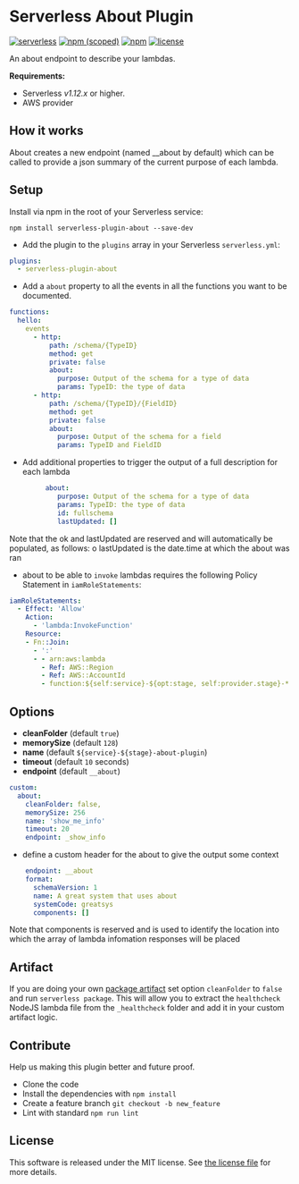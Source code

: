 # Serverless About Plugin

[![serverless](http://public.serverless.com/badges/v3.svg)](http://www.serverless.com)
[![npm (scoped)](https://img.shields.io/npm/v/serverless-plugin-about.svg)](https://www.npmjs.com/package/serverless-plugin-about)
[![npm](https://img.shields.io/npm/dw/serverless-plugin-about)](https://www.npmjs.com/package/serverless-plugin-about)
[![license](https://img.shields.io/npm/l/serverless-plugin-about.svg)](https://raw.githubusercontent.com/Financial-Times/serverless-plugin-about/master/LICENSE)

An about endpoint to describe your lambdas.

**Requirements:**

* Serverless _v1.12.x_ or higher.
* AWS provider

## How it works

About creates a new endpoint (named \_\_about by default) which can be called to provide a json summary of the current purpose of each lambda.

## Setup

Install via npm in the root of your Serverless service:

```
npm install serverless-plugin-about --save-dev
```

* Add the plugin to the `plugins` array in your Serverless `serverless.yml`:

```yml
plugins:
  - serverless-plugin-about
```

* Add a `about` property to all the events in all the functions you want to be documented.

```yml
functions:
  hello:
    events
      - http:
          path: /schema/{TypeID}
          method: get
          private: false
          about:
            purpose: Output of the schema for a type of data
            params: TypeID: the type of data
      - http:
          path: /schema/{TypeID}/{FieldID}
          method: get
          private: false
          about:
            purpose: Output of the schema for a field
            params: TypeID and FieldID
```

* Add additional properties to trigger the output of a full description for each lambda

```yml
         about:
            purpose: Output of the schema for a type of data
            params: TypeID: the type of data
            id: fullschema
            lastUpdated: []
```

Note that the ok and lastUpdated are reserved and will automatically be populated, as follows:
o lastUpdated is the date.time at which the about was ran

* about to be able to `invoke` lambdas requires the following Policy Statement in `iamRoleStatements`:

```yaml
iamRoleStatements:
  - Effect: 'Allow'
    Action:
      - 'lambda:InvokeFunction'
    Resource:
    - Fn::Join:
      - ':'
      - - arn:aws:lambda
        - Ref: AWS::Region
        - Ref: AWS::AccountId
        - function:${self:service}-${opt:stage, self:provider.stage}-*
```

## Options

* **cleanFolder** (default `true`)
* **memorySize** (default `128`)
* **name** (default `${service}-${stage}-about-plugin`)
* **timeout** (default `10` seconds)
* **endpoint** (default `__about`)

```yml
custom:
  about:
    cleanFolder: false,
    memorySize: 256
    name: 'show_me_info'
    timeout: 20
    endpoint: _show_info
```

* define a custom header for the about to give the output some context

```yml
    endpoint: __about
    format:
      schemaVersion: 1
      name: A great system that uses about
      systemCode: greatsys
      components: []
```

Note that components is reserved and is used to identify the location into which the array of lambda infomation responses will be placed

## Artifact

If you are doing your own [package artifact](https://serverless.com/framework/docs/providers/aws/guide/packaging#artifact) set option `cleanFolder` to `false` and run `serverless package`. This will allow you to extract the `healthcheck` NodeJS lambda file from the `_healthcheck` folder and add it in your custom artifact logic.

## Contribute

Help us making this plugin better and future proof.

* Clone the code
* Install the dependencies with `npm install`
* Create a feature branch `git checkout -b new_feature`
* Lint with standard `npm run lint`

## License

This software is released under the MIT license. See [the license file](LICENSE) for more details.
